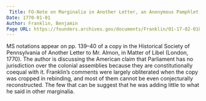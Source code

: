 ```yaml
---
 Title: FO-Note on Marginalia in Another Letter, an Anonymous Pamphlet, [1770?]
Date: 1770-01-01
Author: Franklin, Benjamin
Page URL: https://founders.archives.gov/documents/Franklin/01-17-02-0187
---
```


MS notations appear on pp. 139–40 of a copy in the Historical Society of Pennsylvania of Another Letter to Mr. Almon, in Matter of Libel (London, 1770). The author is discussing the American claim that Parliament has no jurisdiction over the colonial assemblies because they are constitutionally coequal with it. Franklin’s comments were largely obliterated when the copy was cropped in rebinding, and most of them cannot be even conjecturally reconstructed. The few that can be suggest that he was adding little to what he said in other marginalia.

